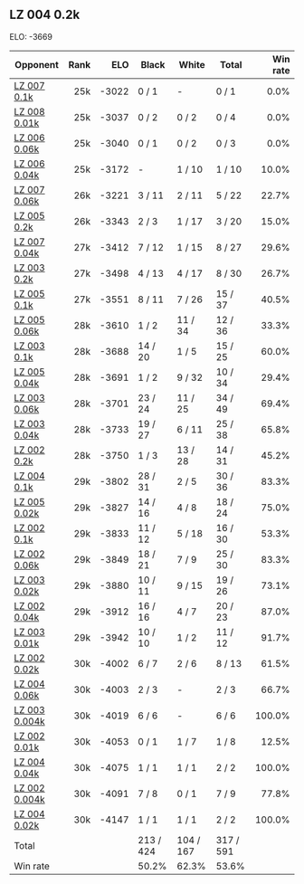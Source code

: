 ## LZ 004 0.2k ##

ELO: -3669

Opponent | Rank | ELO | Black | White | Total | Win rate
---------|-----:|----:|-------|-------|-------|-------:
[LZ 007 0.1k](LZ%20007%200.1k.md) | 25k | -3022 | 0 / 1 | - | 0 / 1 | 0.0%
[LZ 008 0.01k](LZ%20008%200.01k.md) | 25k | -3037 | 0 / 2 | 0 / 2 | 0 / 4 | 0.0%
[LZ 006 0.06k](LZ%20006%200.06k.md) | 25k | -3040 | 0 / 1 | 0 / 2 | 0 / 3 | 0.0%
[LZ 006 0.04k](LZ%20006%200.04k.md) | 25k | -3172 | - | 1 / 10 | 1 / 10 | 10.0%
[LZ 007 0.06k](LZ%20007%200.06k.md) | 26k | -3221 | 3 / 11 | 2 / 11 | 5 / 22 | 22.7%
[LZ 005 0.2k](LZ%20005%200.2k.md) | 26k | -3343 | 2 / 3 | 1 / 17 | 3 / 20 | 15.0%
[LZ 007 0.04k](LZ%20007%200.04k.md) | 27k | -3412 | 7 / 12 | 1 / 15 | 8 / 27 | 29.6%
[LZ 003 0.2k](LZ%20003%200.2k.md) | 27k | -3498 | 4 / 13 | 4 / 17 | 8 / 30 | 26.7%
[LZ 005 0.1k](LZ%20005%200.1k.md) | 27k | -3551 | 8 / 11 | 7 / 26 | 15 / 37 | 40.5%
[LZ 005 0.06k](LZ%20005%200.06k.md) | 28k | -3610 | 1 / 2 | 11 / 34 | 12 / 36 | 33.3%
[LZ 003 0.1k](LZ%20003%200.1k.md) | 28k | -3688 | 14 / 20 | 1 / 5 | 15 / 25 | 60.0%
[LZ 005 0.04k](LZ%20005%200.04k.md) | 28k | -3691 | 1 / 2 | 9 / 32 | 10 / 34 | 29.4%
[LZ 003 0.06k](LZ%20003%200.06k.md) | 28k | -3701 | 23 / 24 | 11 / 25 | 34 / 49 | 69.4%
[LZ 003 0.04k](LZ%20003%200.04k.md) | 28k | -3733 | 19 / 27 | 6 / 11 | 25 / 38 | 65.8%
[LZ 002 0.2k](LZ%20002%200.2k.md) | 28k | -3750 | 1 / 3 | 13 / 28 | 14 / 31 | 45.2%
[LZ 004 0.1k](LZ%20004%200.1k.md) | 29k | -3802 | 28 / 31 | 2 / 5 | 30 / 36 | 83.3%
[LZ 005 0.02k](LZ%20005%200.02k.md) | 29k | -3827 | 14 / 16 | 4 / 8 | 18 / 24 | 75.0%
[LZ 002 0.1k](LZ%20002%200.1k.md) | 29k | -3833 | 11 / 12 | 5 / 18 | 16 / 30 | 53.3%
[LZ 002 0.06k](LZ%20002%200.06k.md) | 29k | -3849 | 18 / 21 | 7 / 9 | 25 / 30 | 83.3%
[LZ 003 0.02k](LZ%20003%200.02k.md) | 29k | -3880 | 10 / 11 | 9 / 15 | 19 / 26 | 73.1%
[LZ 002 0.04k](LZ%20002%200.04k.md) | 29k | -3912 | 16 / 16 | 4 / 7 | 20 / 23 | 87.0%
[LZ 003 0.01k](LZ%20003%200.01k.md) | 29k | -3942 | 10 / 10 | 1 / 2 | 11 / 12 | 91.7%
[LZ 002 0.02k](LZ%20002%200.02k.md) | 30k | -4002 | 6 / 7 | 2 / 6 | 8 / 13 | 61.5%
[LZ 004 0.06k](LZ%20004%200.06k.md) | 30k | -4003 | 2 / 3 | - | 2 / 3 | 66.7%
[LZ 003 0.004k](LZ%20003%200.004k.md) | 30k | -4019 | 6 / 6 | - | 6 / 6 | 100.0%
[LZ 002 0.01k](LZ%20002%200.01k.md) | 30k | -4053 | 0 / 1 | 1 / 7 | 1 / 8 | 12.5%
[LZ 004 0.04k](LZ%20004%200.04k.md) | 30k | -4075 | 1 / 1 | 1 / 1 | 2 / 2 | 100.0%
[LZ 002 0.004k](LZ%20002%200.004k.md) | 30k | -4091 | 7 / 8 | 0 / 1 | 7 / 9 | 77.8%
[LZ 004 0.02k](LZ%20004%200.02k.md) | 30k | -4147 | 1 / 1 | 1 / 1 | 2 / 2 | 100.0%
Total | | | 213 / 424 | 104 / 167 | 317 / 591 | 
Win rate| | | 50.2% | 62.3% | 53.6% | 
